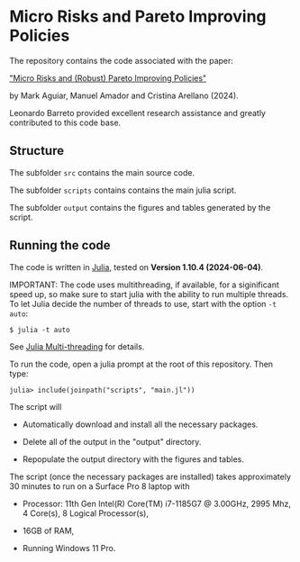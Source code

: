 # Micro Risks and Pareto Improving Policies 

The repository contains the code associated with the paper:

["Micro Risks and (Robust) Pareto Improving Policies"](https://manuelamador.me/files/rpi.pdf)
    
by Mark Aguiar, Manuel Amador and Cristina Arellano (2024).

Leonardo Barreto provided excellent research assistance and greatly contributed to this code base. 


## Structure

The subfolder `src` contains the main source code.

The subfolder `scripts` contains contains the main julia script.  

The subfolder `output` contains the figures and tables generated by the script. 

## Running the code 

The code is written in [Julia](https://julialang.org/downloads/), tested on **Version 1.10.4 (2024-06-04)**.

IMPORTANT: The code uses multithreading, if available, for a siginificant speed up, so make sure to start julia with the ability to run multiple threads. To let Julia decide the number of threads to use, start with the option `-t auto`:

    $ julia -t auto

See [Julia Multi-threading](https://docs.julialang.org/en/v1/manual/multi-threading/#man-multithreading) for details.

To run the code, open a julia prompt at the root of this repository. 
Then type:

    julia> include(joinpath("scripts", "main.jl"))

The script will 

- Automatically download and install all the necessary packages.

- Delete all of the output in the "output" directory. 

- Repopulate the output directory with the figures and tables.
 
The script (once the necessary packages are installed) takes approximately 30 minutes to run on a Surface Pro 8 laptop with 

- Processor: 11th Gen Intel(R) Core(TM) i7-1185G7 @ 3.00GHz, 2995 Mhz, 4 Core(s), 8 Logical Processor(s), 

- 16GB of RAM, 

- Running Windows 11 Pro. 
